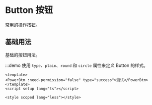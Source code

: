 # Button 按钮

常用的操作按钮。

## 基础用法

基础的按钮用法。

:::demo 使用 `type`、`plain`、`round` 和 `circle` 属性来定义 Button 的样式。
```vue
<template>
<PowerBtn :need-permission="false" type="success">测试</PowerBtn>
</template>
<script setup lang="ts"></script>

<style scoped lang="less"></style>

```
